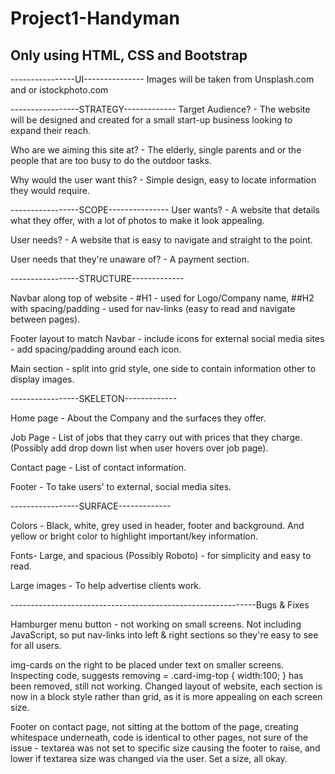 # Project1-Handyman
Only using HTML, CSS and Bootstrap
-----------------------------------------------------------------------------
----------------UI---------------
Images will be taken from Unsplash.com and or istockphoto.com 

-----------------STRATEGY-------------
Target Audience? - The website will be designed and created for a small start-up business looking to expand their reach.

Who are we aiming this site at? - The elderly, single parents and or the people that are too busy to do the outdoor tasks.

Why would the user want this? - Simple design, easy to locate information they would require.


-----------------SCOPE---------------
User wants? - A website that details what they offer, with a lot of photos to make it look appealing.

User needs? - A website that is easy to navigate and straight to the point.

User needs that they're unaware of? - A payment section.


-----------------STRUCTURE-------------

Navbar along top of website - #H1 - used for Logo/Company name, ##H2 with spacing/padding - used for nav-links (easy to read and navigate between pages). 

Footer layout to match Navbar - include icons for external social media sites - add spacing/padding around each icon.

Main section - split into grid style, one side to contain information other to display images.

-----------------SKELETON-------------

Home page - About the Company and the surfaces they offer.

Job Page - List of jobs that they carry out with prices that they charge. (Possibly add drop down list when user hovers over job page).

Contact page - List of contact information.

Footer - To take users' to external, social media sites.

-----------------SURFACE-------------

Colors - Black, white, grey used in header, footer and background. And yellow or bright color to highlight important/key information.

Fonts- Large, and spacious (Possibly Roboto) - for simplicity and easy to read.

Large images - To help advertise clients work.



-------------------------------------------------------------Bugs & Fixes

Hamburger menu button - not working on small screens. Not including JavaScript, so put nav-links into left & right sections so they're easy to see for all users.

img-cards on the right to be placed under text on smaller screens. Inspecting code, suggests removing = .card-img-top { width:100; } has been removed, still not working. 
Changed layout of website, each section is now in a block style rather than grid, as it is more appealing on each screen size.

Footer on contact page, not sitting at the bottom of the page, creating whitespace underneath, code is identical to other pages, not sure of the issue - textarea was not set to specific size causing the footer to raise, and lower if textarea size was changed via the user. Set a size, all okay.
